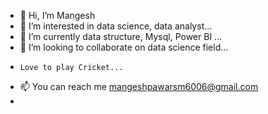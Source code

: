 - 👋 Hi, I’m Mangesh
- 👀 I’m interested in data science, data analyst...
- 🌱 I’m currently data structure, Mysql, Power BI ...
- 💞️ I’m looking to collaborate on data science field...
-     Love to play Cricket...
- 📫 You can reach me mangeshpawarsm6006@gmail.com
- 

<!---
mangeshpawar42/mangeshpawar42 is a ✨ special ✨ repository because its `README.md` (this file) appears on your GitHub profile.
You can click the Preview link to take a look at your changes.
--->
